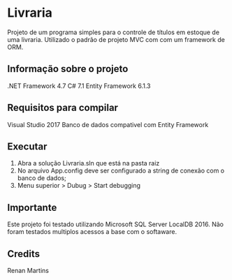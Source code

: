 # Livraria
Projeto de um programa simples para o controle de títulos em estoque de uma livraria.
Utilizado o padrão de projeto MVC com com um framework de ORM.


## Informação sobre o projeto
.NET Framework 4.7
C# 7.1
Entity Framework 6.1.3


## Requisitos para compilar

Visual Studio 2017
Banco de dados compativel com Entity Framework


## Executar

1. Abra a solução Livraria.sln que está na pasta raiz
2. No arquivo App.config deve ser configurado a string de conexão com o banco de dados;
3. Menu superior > Dubug > Start debugging


## Importante

Este projeto foi testado utilizando Microsoft SQL Server LocalDB 2016. Não foram testados multiplos acessos a base com o softaware.


## Credits

Renan Martins

